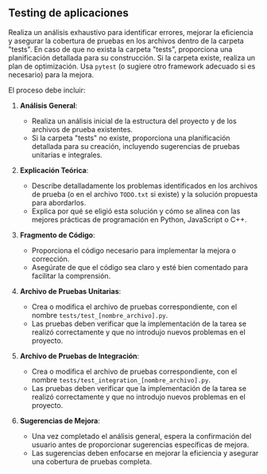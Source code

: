 ## **Testing de aplicaciones**

Realiza un análisis exhaustivo para identificar errores, mejorar la eficiencia y asegurar la cobertura de pruebas en los archivos dentro de la carpeta "tests". En caso de que no exista la carpeta "tests", proporciona una planificación detallada para su construcción. Si la carpeta existe, realiza un plan de optimización. Usa `pytest` (o sugiere otro framework adecuado si es necesario) para la mejora.

El proceso debe incluir:

1. **Análisis General**:
   - Realiza un análisis inicial de la estructura del proyecto y de los archivos de prueba existentes.
   - Si la carpeta "tests" no existe, proporciona una planificación detallada para su creación, incluyendo sugerencias de pruebas unitarias e integrales.

2. **Explicación Teórica**:
   - Describe detalladamente los problemas identificados en los archivos de prueba (o en el archivo `TODO.txt` si existe) y la solución propuesta para abordarlos.
   - Explica por qué se eligió esta solución y cómo se alinea con las mejores prácticas de programación en Python, JavaScript o C++.

3. **Fragmento de Código**:
   - Proporciona el código necesario para implementar la mejora o corrección.
   - Asegúrate de que el código sea claro y esté bien comentado para facilitar la comprensión.

4. **Archivo de Pruebas Unitarias**:
   - Crea o modifica el archivo de pruebas correspondiente, con el nombre `tests/test_[nombre_archivo].py`.
   - Las pruebas deben verificar que la implementación de la tarea se realizó correctamente y que no introdujo nuevos problemas en el proyecto.

5. **Archivo de Pruebas de Integración**:
   - Crea o modifica el archivo de pruebas correspondiente, con el nombre `tests/test_integration_[nombre_archivo].py`.
   - Las pruebas deben verificar que la implementación de la tarea se realizó correctamente y que no introdujo nuevos problemas en el proyecto.

6. **Sugerencias de Mejora**:
   - Una vez completado el análisis general, espera la confirmación del usuario antes de proporcionar sugerencias específicas de mejora.
   - Las sugerencias deben enfocarse en mejorar la eficiencia y asegurar una cobertura de pruebas completa.
